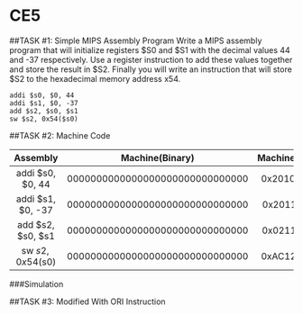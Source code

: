 CE5
===

##TASK #1: Simple MIPS Assembly Program
Write a MIPS assembly program that will initialize registers $S0 and $S1 with the decimal values 44 and -37 respectively. Use a register instruction to add these values together and store the result in $S2. Finally you will write an instruction that will store $S2 to the hexadecimal memory address x54.
```
addi $s0, $0, 44
addi $s1, $0, -37 
add $s2, $s0, $s1
sw $s2, 0x54($s0)
```

##TASK #2: Machine Code

| Assembly            |    Machine(Binary)           |    Machine(Hex)|
| :----------------: |:-------------------------------:| -----------:|
| addi $s0, $0, 44  | 0000000000000000000000000000000 |  0x2010002C |
| addi $s1, $0, -37 | 0000000000000000000000000000000 |  0x2011FFDB |
| add $s2, $s0, $s1 | 0000000000000000000000000000000 |  0x02119020 |
| sw $s2, 0x54($s0) | 0000000000000000000000000000000 |  0xAC120036 |
###Simulation




##TASK #3: Modified With ORI Instruction
